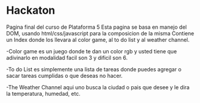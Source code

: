 # Hackaton
Pagina final del curso de Plataforma 5
Esta pagina se basa en manejo del DOM, usando html/css/javascript para la composicion de la misma
Contiene un Index donde los llevara al color game, al to do list y al weather channel.

-Color game es un juego donde te dan un color rgb y usted tiene que adivinarlo en modalidad facil son 3 y dificil son 6.

-To do List es simplemente una lista de tareas donde puedes agregar o sacar tareas cumplidas o que deseas no hacer.

-The Weather Channel aqui uno busca la ciudad o pais que desee y le dira la temperatura, humedad, etc.
